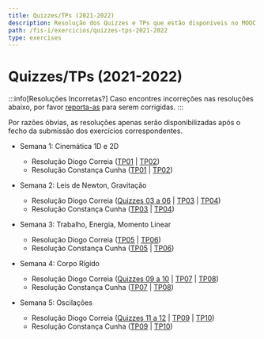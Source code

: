 ```yaml
---
title: Quizzes/TPs (2021-2022)
description: Resolução dos Quizzes e TPs que estão disponíveis no MOOC da UC (de 2021-2022).
path: /fis-i/exercicios/quizzes-tps-2021-2022
type: exercises
---
```


# Quizzes/TPs (2021-2022)

:::info[Resoluções Incorretas?]
Caso encontres incorreções nas resoluções abaixo, por favor
[reporta-as](https://github.com/diogotcorreia/resumos-leic/issues/new/choose)
para serem corrigidas.
:::

Por razões óbvias, as resoluções apenas serão disponibilizadas após o fecho da submissão dos exercícios correspondentes.

- Semana 1: Cinemática 1D e 2D

  - Resolução Diogo Correia ([TP01](https://drive.google.com/file/d/1OF67cJ8OCScs2W0g3xmZc9xWH9U9TcAl/view) | [TP02](https://drive.google.com/file/d/1gB_6_ZY8Da5q1CF0Uj6OztBM-KZ9EBhZ/view))
  - Resolução Constança Cunha ([TP01](https://drive.google.com/file/d/1KMPnpYu3um-llOVjyCSo7e0o5AsRHhq9/view) | [TP02](https://drive.google.com/file/d/1TwnaWLbW2OeIrD51rQShHqyJ9UVjiTsV/view))

- Semana 2: Leis de Newton, Gravitação

  - Resolução Diogo Correia ([Quizzes 03 a 06](https://drive.google.com/file/d/1KqqGBnvDQo8raDqeujJc5v56hJWNP6y3/view) | [TP03](https://drive.google.com/file/d/1SoaEelwBg47wOMKtApqV5HZx-DoZ49rI/view) | [TP04](https://drive.google.com/file/d/1xW34NEOf3LDcDqWkBCTI6D6EBGF5VM7s/view))
  - Resolução Constança Cunha ([TP03](https://drive.google.com/file/d/1c_gZH_c-dmFK6atRYxFayNEZjTf3OxWy/view) | [TP04](https://drive.google.com/file/d/1G6_6JvTXoNEYfW-Qa5zck9ziqiJXpONH/view))

- Semana 3: Trabalho, Energia, Momento Linear

  - Resolução Diogo Correia ([TP05](https://drive.google.com/file/d/1S8uvKNNHFA0U7qghbFeestITEEcwuNVV/view?usp=sharing) | [TP06](https://drive.google.com/file/d/1qvhy5F3MHbjxG1vOwjzRCCVnGXVDrdmM/view?usp=sharing))
  - Resolução Constança Cunha ([TP05](https://drive.google.com/file/d/1KyVIW_W77jTDO3QqXI0FA3_1bXlva0Vn/view) | [TP06](https://drive.google.com/file/d/1tkaEfDiQRflQrb0CcVDNoib2iSF3dkB2/view))

- Semana 4: Corpo Rígido

  - Resolução Diogo Correia ([Quizzes 09 a 10](https://drive.google.com/file/d/17QHpv4UVItiGEK7GQXxDPKkDWXdrqJXt/view) | [TP07](https://drive.google.com/file/d/1P-sembufKgKeNi9L8YIVT-UAHXfoo3sR/view) | [TP08](https://drive.google.com/file/d/1avPvURhnBWrzkqnHMnLRUcLKvrJNcleg/view))
  - Resolução Constança Cunha ([TP07](https://drive.google.com/file/d/1CS_WssYM6NXAcUtVnOg5hHF3aThejkLa/view) | [TP08](https://drive.google.com/file/d/1dU7z5ikl2OPuxF5YAlsgbEXpjr9G0PZe/view))

- Semana 5: Oscilações

  - Resolução Diogo Correia ([Quizzes 11 a 12](https://drive.google.com/file/d/1JFY5VnrUAPl179aMRVk1LJCm9sQAZ56r/view) | [TP09](https://drive.google.com/file/d/14vq3_1lHynquHt48lVTkF3hCvEhqUbFQ/view) | [TP10](https://drive.google.com/file/d/1_tYLqL1ajOsV2Xa_5CIbuhmGyc93lkDd/view))
  - Resolução Constança Cunha ([TP09](https://drive.google.com/file/d/1AaNpeDMWuiDwtVpTZBdVgc8gx756ALzk/view) | [TP10](https://drive.google.com/file/d/1KkmfVAI85j9EdEKnj4F93FX38gUehGd7/view))
